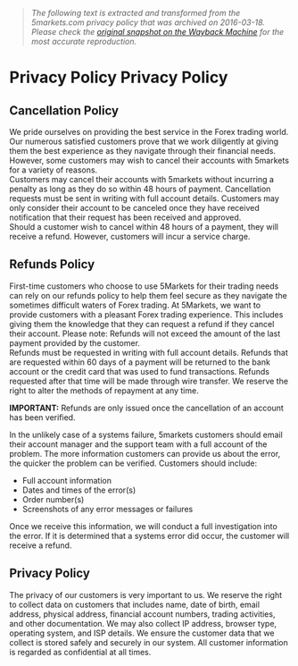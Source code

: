 > *The following text is extracted and transformed from the 5markets.com privacy policy that was archived on 2016-03-18. Please check the [original snapshot on the Wayback Machine](https://web.archive.org/web/20160318034331id_/http%3A//www.5markets.com/privacy-policy) for the most accurate reproduction.*

# Privacy Policy Privacy Policy

## Cancellation Policy

We pride ourselves on providing the best service in the Forex trading world. Our numerous satisfied customers prove that we work diligently at giving them the best experience as they navigate through their financial needs. However, some customers may wish to cancel their accounts with 5markets for a variety of reasons.   
Customers may cancel their accounts with 5markets without incurring a penalty as long as they do so within 48 hours of payment. Cancellation requests must be sent in writing with full account details. Customers may only consider their account to be canceled once they have received notification that their request has been received and approved.  
Should a customer wish to cancel within 48 hours of a payment, they will receive a refund. However, customers will incur a service charge.

## Refunds Policy

First-time customers who choose to use 5Markets for their trading needs can rely on our refunds policy to help them feel secure as they navigate the sometimes difficult waters of Forex trading. At 5Markets, we want to provide customers with a pleasant Forex trading experience. This includes giving them the knowledge that they can request a refund if they cancel their account. Please note: Refunds will not exceed the amount of the last payment provided by the customer.  
Refunds must be requested in writing with full account details. Refunds that are requested within 60 days of a payment will be returned to the bank account or the credit card that was used to fund transactions. Refunds requested after that time will be made through wire transfer. We reserve the right to alter the methods of repayment at any time.

 **IMPORTANT:** Refunds are only issued once the cancellation of an account has been verified.

In the unlikely case of a systems failure, 5markets customers should email their account manager and the support team with a full account of the problem. The more information customers can provide us about the error, the quicker the problem can be verified. Customers should include:

  * Full account information
  * Dates and times of the error(s)
  * Order number(s)
  * Screenshots of any error messages or failures



Once we receive this information, we will conduct a full investigation into the error. If it is determined that a systems error did occur, the customer will receive a refund.

## Privacy Policy

The privacy of our customers is very important to us. We reserve the right to collect data on customers that includes name, date of birth, email address, physical address, financial account numbers, trading activities, and other documentation. We may also collect IP address, browser type, operating system, and ISP details. We ensure the customer data that we collect is stored safely and securely in our system. All customer information is regarded as confidential at all times.
